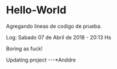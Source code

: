 # Hello-World

Agregando lineas de codigo de prueba.

Log: Sabado 07 de Abril de 2018 - 20:13 Hs

Boring as fuck!

Updating project
---*Anddre

